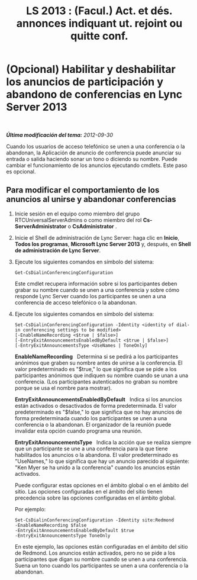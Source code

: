 ﻿---
title: "LS 2013 : (Facul.) Act. et dés. annonces indiquant ut. rejoint ou quitte conf."
TOCTitle: (Opcional) Habilitar y deshabilitar los anuncios de participación y abandono de conferencias
ms:assetid: c9529568-e66c-48d8-aef2-9072f9c336ff
ms:mtpsurl: https://technet.microsoft.com/es-es/library/Gg398834(v=OCS.15)
ms:contentKeyID: 48276656
ms.date: 01/07/2017
mtps_version: v=OCS.15
ms.translationtype: HT
---

# (Opcional) Habilitar y deshabilitar los anuncios de participación y abandono de conferencias en Lync Server 2013

 

_**Última modificación del tema:** 2012-09-30_

Cuando los usuarios de acceso telefónico se unen a una conferencia o la abandonan, la Aplicación de anuncio de conferencia puede anunciar su entrada o salida haciendo sonar un tono o diciendo su nombre. Puede cambiar el funcionamiento de los anuncios ejecutando cmdlets. Este paso es opcional.

## Para modificar el comportamiento de los anuncios al unirse y abandonar conferencias

1.  Inicie sesión en el equipo como miembro del grupo RTCUniversalServerAdmins o como miembro del rol **Cs-ServerAdministrator** o **CsAdministrator** .

2.  Inicie el Shell de administración de Lync Server: haga clic en **Inicio**, **Todos los programas**, **Microsoft Lync Server 2013** y, después, en **Shell de administración de Lync Server**.

3.  Ejecute los siguientes comandos en símbolo del sistema:
    
        Get-CsDialinConferencingConfiguration
    
    Este cmdlet recupera información sobre si los participantes deben grabar su nombre cuando se unen a una conferencia y sobre cómo responde Lync Server cuando los participantes se unen a una conferencia de acceso telefónico o la abandonan.

4.  Ejecute los siguientes comandos en símbolo del sistema:
    
        Set-CsDialinConferencingConfiguration -Identity <identity of dial-in conferencing settings to be modified>
        [-EnableNameRecording <$true | $false>]
        [-EntryExitAnnouncementsEnabledByDefault <$true | $false>]
        [-EntryExitAnnouncementsType <UseNames | ToneOnly]
    
    **EnableNameRecording**   Determina si se pedirá a los participantes anónimos que graben su nombre antes de unirse a la conferencia. El valor predeterminado es "$true," lo que significa que se pide a los participantes anónimos que indiquen su nombre cuando se unan a una conferencia. (Los participantes autenticados no graban su nombre porque se usa el nombre para mostrar).
    
    **EntryExitAnnouncementsEnabledByDefault**   Indica si los anuncios están activados o desactivados de forma predeterminada. El valor predeterminado es "$false," lo que significa que no hay anuncios de forma predeterminada cuando los participantes se unen a una conferencia o la abandonan. El organizador de la reunión puede invalidar esta opción cuando programa una reunión.
    
    **EntryExitAnnouncementsType**   Indica la acción que se realiza siempre que un participante se une a una conferencia para la que tiene habilitados los anuncios o la abandona. El valor predeterminado es "UseNames," lo que significa que hay un anuncio parecido al siguiente: "Ken Myer se ha unido a la conferencia" cuando los anuncios están activados.
    
    Puede configurar estas opciones en el ámbito global o en el ámbito del sitio. Las opciones configuradas en el ámbito del sitio tienen precedencia sobre las opciones configuradas en el ámbito global.
    
    Por ejemplo:
    
        Set-CsDialinConferencingConfiguration -Identity site:Redmond
        -EnableNameRecording $false
        -EntryExitAnnouncementsEnabledByDefault $true
        -EntryExitAnnouncementsType ToneOnly
    
    En este ejemplo, las opciones están configuradas en el ámbito del sitio de Redmond. Los anuncios están activados, pero no se pide a los participantes que digan su nombre cuando se unen a una conferencia. Suena un tono cuando los participantes se unen a una conferencia o la abandonan.

